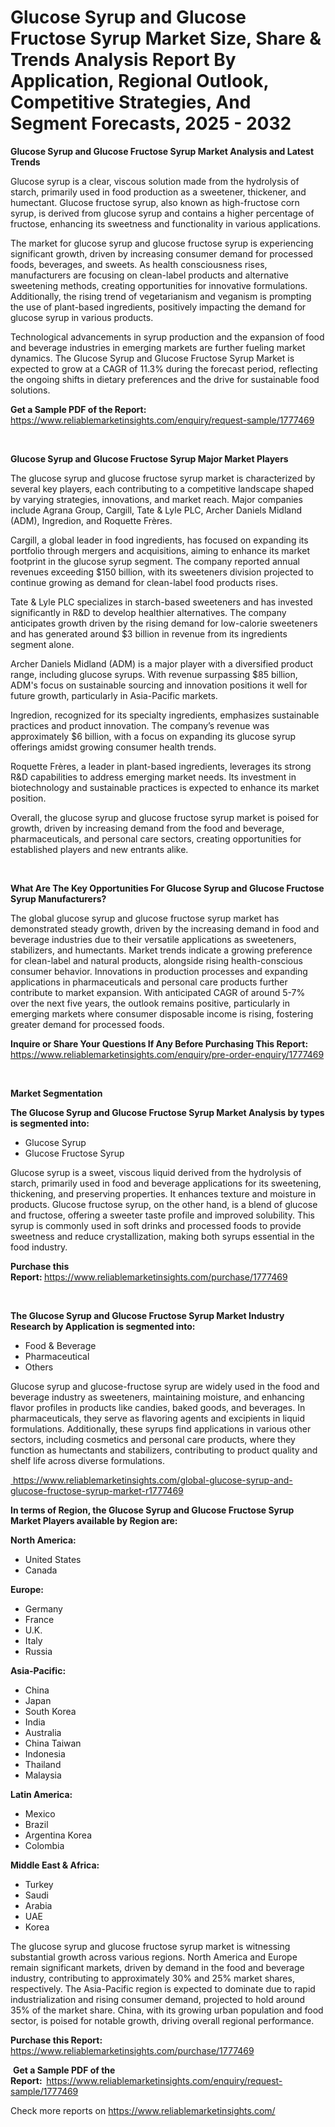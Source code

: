 <p><h1>Glucose Syrup and Glucose Fructose Syrup Market Size, Share & Trends Analysis Report By Application, Regional Outlook, Competitive Strategies, And Segment Forecasts, 2025 - 2032</h1></p><p><strong>Glucose Syrup and Glucose Fructose Syrup Market Analysis and Latest Trends</strong></p>
<p><p>Glucose syrup is a clear, viscous solution made from the hydrolysis of starch, primarily used in food production as a sweetener, thickener, and humectant. Glucose fructose syrup, also known as high-fructose corn syrup, is derived from glucose syrup and contains a higher percentage of fructose, enhancing its sweetness and functionality in various applications.</p><p>The market for glucose syrup and glucose fructose syrup is experiencing significant growth, driven by increasing consumer demand for processed foods, beverages, and sweets. As health consciousness rises, manufacturers are focusing on clean-label products and alternative sweetening methods, creating opportunities for innovative formulations. Additionally, the rising trend of vegetarianism and veganism is prompting the use of plant-based ingredients, positively impacting the demand for glucose syrup in various products.</p><p>Technological advancements in syrup production and the expansion of food and beverage industries in emerging markets are further fueling market dynamics. The Glucose Syrup and Glucose Fructose Syrup Market is expected to grow at a CAGR of 11.3% during the forecast period, reflecting the ongoing shifts in dietary preferences and the drive for sustainable food solutions.</p></p>
<p><strong>Get a Sample PDF of the Report:&nbsp;</strong> <a href="https://www.reliablemarketinsights.com/enquiry/request-sample/1777469?utm_campaign=2183&utm_medium=2&utm_source=Github&utm_content=ia&utm_term=07042025&utm_id=glucose-syrup-and-glucose-fructose-syrup">https://www.reliablemarketinsights.com/enquiry/request-sample/1777469</a></p>
<p>&nbsp;</p>
<p><strong>Glucose Syrup and Glucose Fructose Syrup Major Market Players</strong></p>
<p><p>The glucose syrup and glucose fructose syrup market is characterized by several key players, each contributing to a competitive landscape shaped by varying strategies, innovations, and market reach. Major companies include Agrana Group, Cargill, Tate & Lyle PLC, Archer Daniels Midland (ADM), Ingredion, and Roquette Frères.</p><p>Cargill, a global leader in food ingredients, has focused on expanding its portfolio through mergers and acquisitions, aiming to enhance its market footprint in the glucose syrup segment. The company reported annual revenues exceeding $150 billion, with its sweeteners division projected to continue growing as demand for clean-label food products rises.</p><p>Tate & Lyle PLC specializes in starch-based sweeteners and has invested significantly in R&D to develop healthier alternatives. The company anticipates growth driven by the rising demand for low-calorie sweeteners and has generated around $3 billion in revenue from its ingredients segment alone.</p><p>Archer Daniels Midland (ADM) is a major player with a diversified product range, including glucose syrups. With revenue surpassing $85 billion, ADM's focus on sustainable sourcing and innovation positions it well for future growth, particularly in Asia-Pacific markets.</p><p>Ingredion, recognized for its specialty ingredients, emphasizes sustainable practices and product innovation. The company’s revenue was approximately $6 billion, with a focus on expanding its glucose syrup offerings amidst growing consumer health trends.</p><p>Roquette Frères, a leader in plant-based ingredients, leverages its strong R&D capabilities to address emerging market needs. Its investment in biotechnology and sustainable practices is expected to enhance its market position.</p><p>Overall, the glucose syrup and glucose fructose syrup market is poised for growth, driven by increasing demand from the food and beverage, pharmaceuticals, and personal care sectors, creating opportunities for established players and new entrants alike.</p></p>
<p>&nbsp;</p>
<p><strong>What Are The Key Opportunities For Glucose Syrup and Glucose Fructose Syrup Manufacturers?</strong></p>
<p><p>The global glucose syrup and glucose fructose syrup market has demonstrated steady growth, driven by the increasing demand in food and beverage industries due to their versatile applications as sweeteners, stabilizers, and humectants. Market trends indicate a growing preference for clean-label and natural products, alongside rising health-conscious consumer behavior. Innovations in production processes and expanding applications in pharmaceuticals and personal care products further contribute to market expansion. With anticipated CAGR of around 5-7% over the next five years, the outlook remains positive, particularly in emerging markets where consumer disposable income is rising, fostering greater demand for processed foods.</p></p>
<p><strong>Inquire or Share Your Questions If Any Before Purchasing This Report:</strong> <a href="https://www.reliablemarketinsights.com/enquiry/pre-order-enquiry/1777469?utm_campaign=2183&utm_medium=2&utm_source=Github&utm_content=ia&utm_term=07042025&utm_id=glucose-syrup-and-glucose-fructose-syrup">https://www.reliablemarketinsights.com/enquiry/pre-order-enquiry/1777469</a></p>
<p>&nbsp;</p>
<p><strong>Market Segmentation</strong></p>
<p><strong>The Glucose Syrup and Glucose Fructose Syrup Market Analysis by types is segmented into:</strong></p>
<p><ul><li>Glucose Syrup</li><li>Glucose Fructose Syrup</li></ul></p>
<p><p>Glucose syrup is a sweet, viscous liquid derived from the hydrolysis of starch, primarily used in food and beverage applications for its sweetening, thickening, and preserving properties. It enhances texture and moisture in products. Glucose fructose syrup, on the other hand, is a blend of glucose and fructose, offering a sweeter taste profile and improved solubility. This syrup is commonly used in soft drinks and processed foods to provide sweetness and reduce crystallization, making both syrups essential in the food industry.</p></p>
<p><strong>Purchase this Report:&nbsp;</strong><a href="https://www.reliablemarketinsights.com/purchase/1777469?utm_campaign=2183&utm_medium=2&utm_source=Github&utm_content=ia&utm_term=07042025&utm_id=glucose-syrup-and-glucose-fructose-syrup">https://www.reliablemarketinsights.com/purchase/1777469</a></p>
<p>&nbsp;</p>
<p><strong>The Glucose Syrup and Glucose Fructose Syrup Market Industry Research by Application is segmented into:</strong></p>
<p><ul><li>Food & Beverage</li><li>Pharmaceutical</li><li>Others</li></ul></p>
<p><p>Glucose syrup and glucose-fructose syrup are widely used in the food and beverage industry as sweeteners, maintaining moisture, and enhancing flavor profiles in products like candies, baked goods, and beverages. In pharmaceuticals, they serve as flavoring agents and excipients in liquid formulations. Additionally, these syrups find applications in various other sectors, including cosmetics and personal care products, where they function as humectants and stabilizers, contributing to product quality and shelf life across diverse formulations.</p></p>
<p><a href="https://www.reliablemarketinsights.com/global-glucose-syrup-and-glucose-fructose-syrup-market-r1777469?utm_campaign=2183&utm_medium=2&utm_source=Github&utm_content=ia&utm_term=07042025&utm_id=glucose-syrup-and-glucose-fructose-syrup">&nbsp;https://www.reliablemarketinsights.com/global-glucose-syrup-and-glucose-fructose-syrup-market-r1777469</a></p>
<p><strong>In terms of Region, the Glucose Syrup and Glucose Fructose Syrup Market Players available by Region are:</strong></p>
<p>
    <p> <strong> North America: </strong>
        <ul>
            <li>United States</li>
            <li>Canada</li>
        </ul>
        </p> 
    <p> <strong> Europe: </strong>
        <ul>
            <li>Germany</li>
            <li>France</li>
            <li>U.K.</li>
            <li>Italy</li>
            <li>Russia</li>
        </ul>
        </p> 
    <p> <strong> Asia-Pacific: </strong>
        <ul>
            <li>China</li>
            <li>Japan</li>
            <li>South Korea</li>
            <li>India</li>
            <li>Australia</li>
            <li>China Taiwan</li>
            <li>Indonesia</li>
            <li>Thailand</li>
            <li>Malaysia</li>
        </ul>
        </p> 
    <p> <strong> Latin America: </strong>
        <ul>
            <li>Mexico</li>
            <li>Brazil</li>
            <li>Argentina Korea</li>
            <li>Colombia</li>
        </ul>
        </p> 
    <p> <strong> Middle East & Africa: </strong>
        <ul>
            <li>Turkey</li>
            <li>Saudi</li>
            <li>Arabia</li>
            <li>UAE</li>
            <li>Korea</li>
        </ul>
    </p>
    </p>
<p><p>The glucose syrup and glucose fructose syrup market is witnessing substantial growth across various regions. North America and Europe remain significant markets, driven by demand in the food and beverage industry, contributing to approximately 30% and 25% market shares, respectively. The Asia-Pacific region is expected to dominate due to rapid industrialization and rising consumer demand, projected to hold around 35% of the market share. China, with its growing urban population and food sector, is poised for notable growth, driving overall regional performance.</p></p>
<p><strong>Purchase this Report: </strong><a href="https://www.reliablemarketinsights.com/purchase/1777469?utm_campaign=2183&utm_medium=2&utm_source=Github&utm_content=ia&utm_term=07042025&utm_id=glucose-syrup-and-glucose-fructose-syrup">https://www.reliablemarketinsights.com/purchase/1777469</a></p>
<p>&nbsp;<strong>Get a Sample PDF of the Report:&nbsp;&nbsp;</strong><a href="https://www.reliablemarketinsights.com/enquiry/request-sample/1777469?utm_campaign=2183&utm_medium=2&utm_source=Github&utm_content=ia&utm_term=07042025&utm_id=glucose-syrup-and-glucose-fructose-syrup">https://www.reliablemarketinsights.com/enquiry/request-sample/1777469</a></p>
<p><strong></strong></p>
<p>Check more reports on <a href="https://www.reliablemarketinsights.com/?utm_campaign=2183&utm_medium=2&utm_source=Github&utm_content=ia&utm_term=07042025&utm_id=glucose-syrup-and-glucose-fructose-syrup">https://www.reliablemarketinsights.com/</a></p>